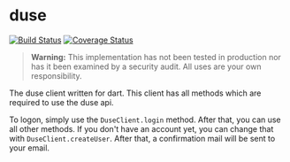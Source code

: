 # duse
[![Build Status](https://travis-ci.org/duse-io/duse-dart.svg?branch=master)](https://travis-ci.org/duse-io/duse-dart) [![Coverage Status](https://coveralls.io/repos/duse-io/duse-dart/badge.svg?branch=master)](https://coveralls.io/r/duse-io/duse-dart?branch=master)
> **Warning:** This implementation has not been tested in production nor has it been examined by a security audit.
> All uses are your own responsibility.

The duse client written for dart. This client has all methods which are required to use
the duse api.

To logon, simply use the `DuseClient.login` method. After that, you can use all other methods.
If you don't have an account yet, you can change that with `DuseClient.createUser`. After that,
a confirmation mail will be sent to your email.
